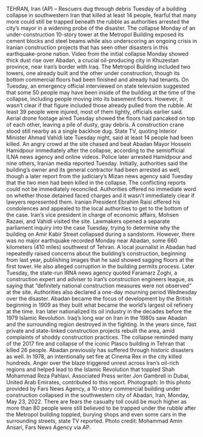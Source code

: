 TEHRAN, Iran (AP) – Rescuers dug through debris Tuesday of a building collapse in southwestern Iran that killed at least 14 people, fearful that many more could still be trapped beneath the rubble as authorities arrested the city’s mayor in a widening probe of the disaster.
The collapse Monday of an under-construction 10-story tower at the Metropol Building exposed its cement blocks and steel beams while also underscoring an ongoing crisis in Iranian construction projects that has seen other disasters in this earthquake-prone nation.
Video from the initial collapse Monday showed thick dust rise over Abadan, a crucial oil-producing city in Khuzestan province, near Iran’s border with Iraq. The Metropol Building included two towers, one already built and the other under construction, though its bottom commercial floors had been finished and already had tenants.
On Tuesday, an emergency official interviewed on state television suggested that some 50 people may have been inside of the building at the time of the collapse, including people moving into its basement floors. However, it wasn’t clear if that figure included those already pulled from the rubble. At least 39 people were injured, most of them lightly, officials earlier said.
Aerial drone footage aired Tuesday showed the floors had pancaked on top of each other, leaving a pile of dusty, gray debris. A construction crane stood still nearby as a single backhoe dug. State TV, quoting Interior Minister Ahmad Vahidi late Tuesday night, said at least 14 people had been killed.
An angry crowd at the site chased and beat Abadan Mayor Hossein Hamidpour immediately after the collapse, according to the semiofficial ILNA news agency and online videos.
Police later arrested Hamidpour and nine others, Iranian media reported Tuesday. Initially, authorities said the building’s owner and its general contractor had been arrested as well, though a later report from the judiciary’s Mizan news agency said Tuesday that the two men had been killed in the collapse. The conflicting reports could not be immediately reconciled.
Authorities offered no immediate word on whether those detained faced charges and it wasn’t immediately clear if lawyers represented them.
Iranian President Ebrahim Raisi offered his condolences and appealed to the local authorities to get to the bottom of the case. Iran’s vice president in charge of economic affairs, Mohsen Razaei, and Vahidi visited the site.
Lawmakers opened a separate parliament inquiry into the case Tuesday, trying to determine why the building on Amir Kabir Street collapsed during a sandstorm. However, there was no major earthquake recorded Monday near Abadan, some 660 kilometers (410 miles) southwest of Tehran.
A local journalist in Abadan had repeatedly raised concerns about the building’s construction, beginning from last year, publishing images that he said showed sagging floors at the first tower. He also alleged corruption in the building permits process.
Later Tuesday, the state-run IRNA news agency quoted Faramarz Zoghi, a construction expert and adviser to Iran’s construction engineers league, as saying that “definitely national construction measures were not observed” at the site. Authorities also declared a one-day mourning period Wednesday over the disaster.
Abadan became the focus of development by the British beginning in 1909 as they built what became the world’s largest oil refinery at the time. Iran later nationalized its oil industry in the decades before the 1979 Islamic Revolution.
Iraq’s long war on Iran in the 1980s saw Abadan and the surrounding region destroyed in the fighting. In the years since, fast private and state-linked construction projects rebuilt the area, amid complaints of shoddy construction practices.
The collapse reminded many of the 2017 fire and collapse of the iconic Plasco building in Tehran that killed 26 people.
Abadan previously has suffered through historic disasters as well. In 1978, an intentionally set fire at Cinema Rex in the city killed hundreds. Anger over the blaze triggered unrest across Iran’s oil-rich regions and helped lead to the Islamic Revolution that toppled Shah Mohammad Reza Pahlavi.
Associated Press writer Jon Gambrell in Dubai, United Arab Emirates, contributed to this report.
Photograph: In this photo provided by Fars News Agency, a 10-story commercial building under construction collapsed in the southwestern city of Abadan, Iran, Monday, May 23, 2022. There are fears the casualty toll could be much higher as more than 80 people were still believed to be trapped under the rubble after the Metropol building toppled, burying shops and even some cars in the surrounding streets, state TV reported. Photo credit: Mohammad Amin Ansari, Fars News Agency via AP.